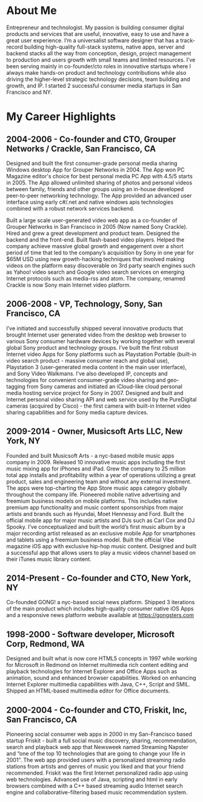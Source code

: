 # About Me
Entrepreneur and technologist. My passion is building consumer digital products and services that are useful, innovative, easy to use and have a great user experience. I’m a universalist software designer that has a track-record building high-quality full-stack systems, native apps, server and backend stacks all the way from conception, design, project management to production and users growth with small teams and limited resources. I’ve been serving mainly in co-founder/cto roles in innovative startups where I always make hands-on product and technology contributions while also driving the higher-level strategic technology decisions, team building and growth, and IP. I started 2 successful consumer media startups in San Francisco and NY.

# My Career Highlights

## 2004-2006 - Co-founder and CTO, Grouper Networks / Crackle, San Francisco, CA
Designed and built the first consumer-grade personal media sharing Windows desktop App for Grouper Networks in 2004. The App won PC Magazine editor's choice for best personal media PC App with 4.5/5 starts in 2005. The App allowed unlimited sharing of photos and personal videos between family, friends and other groups using an in-house developed peer-to-peer networking technology. The App provided an advanced user interface using early c#/.net and native windows apis technologies combined with a robust network services backend.

Built a large scale user-generated video web app as a co-founder of Grouper Networks in San Francisco in 2005 (Now named Sony Crackle). Hired and grew a great development and product team. Designed the backend and the front-end. Built flash-based video players. Helped the company achieve massive global growth and engagement over a short period of time that led to the company’s acquisition by Sony in one year for $65M USD using new growth-hacking techniques that involved making videos on the platform easy discoverable on 3rd party search engines such as Yahoo! video search and Google video search services on emerging Internet protocols such as media-rss and atom. The company, renamed Crackle is now Sony main Internet video platform.

## 2006-2008 - VP, Technology, Sony, San Francisco, CA
I’ve initiated and successfully shipped several innovative products that brought Internet user generated video from the desktop web browser to various Sony consumer hardware devices by working together with several global Sony product and technology groups. I’ve built the first robust Internet video Apps for Sony platforms such as Playstation Portable (built-in video search product - massive consumer reach and global use), Playstation 3 (user-generated media content in the main user interface), and Sony Video Walkmans. I’ve also developed IP, concepts and technologies for convenient consumer-grade video sharing and geo-tagging from Sony cameras and initiated an iCloud-like cloud personal media hosting service project for Sony in 2007. Designed and built and Internet personal video sharing API and web service used by the PureDigital cameras (acquired by Cisco)  - the first camera with built-in Internet video sharing capabilities and for Sony media capture devices. 

## 2009-2014 - Owner, Musicsoft Arts LLC, New York, NY
Founded and built Musicsoft Arts - a nyc-based mobile music apps company in 2009. Released 10 innovative music apps including the first music mixing app for iPhones and iPad. Grew the company to 25 million total app installs and profitability within a year of operations utilizing a great product, sales and engineering team and without any external investment. The apps were top-charting the App Store music apps category globally throughout the company life. Pioneered mobile native advertising and freemium business models on mobile platforms. This includes native premium app functionality and music content sponsorships from major artists and brands such as Hyundai, Moet Hennessy and Ford. Built the official mobile app for major music artists and DJs such as Carl Cox and DJ Spooky. I’ve conceptualized and built the world’s first music album by a major recording artist released as an exclusive mobile App for smartphones and tablets using a freemium business model. Built the official Vibe magazine iOS app with exclusive hip-hop music content. Designed and built a successful app that allows users to play a music videos channel based on their iTunes music library content.

## 2014-Present - Co-founder and CTO, New York, NY
Co-founded GONG! a nyc-based social news platform. Shipped 3 iterations of the main product which includes high-quality consumer native iOS Apps and a responsive news platform website available at https://gongsters.com 

## 1998-2000 - Software developer, Microsoft Corp, Redmond, WA
Designed and built what is now core HTML5 concepts in 1997 while working for Microsoft in Redmond on Internet multimedia rich content editing and playback technologies for Internet Explorer and Office Apps such as animation, sound and enhanced browser capabilities. Worked on enhancing Internet Explorer multimedia capabilities with Java, C++, Script and SMIL. Shipped an HTML-based multimedia editor for Office documents.

## 2000-2004 - Co-founder and CTO, Friskit, Inc, San Francisco, CA
Pioneering social consumer web apps in 2000 in my San-Francisco based startup Friskit - built a full social music discovery, sharing, recommendation, search and playback web app that Newsweek named Streaming Napster and “one of the top 10 technologies that are going to change your life in 2001”. The web app provided users with a personalized streaming radio stations from artists and genres of music you liked and that your friend recommended. Friskit was the first Internet personalized radio app using web technologies. Advanced use of Java, scripting and html in early browsers combined with a C++ based streaming audio Internet search engine and collaborative-filtering based music recommendation system.


